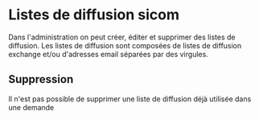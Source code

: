 
# Listes de diffusion sicom

Dans l'administration on peut créer, éditer et supprimer des listes de diffusion. 
Les listes de diffusion sont composées de listes de diffusion exchange et/ou d'adresses email séparées par des virgules.


## Suppression

Il n'est pas possible de supprimer une liste de diffusion déjà utilisée dans une demande